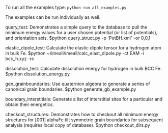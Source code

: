 To run all the examples type:
    ``python run_all_examples.py``

The examples can be run individually as well.

query_test:
    Demonstrates a simple query to the database to pull the
    minimum energy values for a user chosen potential
    (or list of potentials), and orientation axis.
        $python query_struct.py -p 'PotBH.xml' -or 0,0,1

elastic_dipole_test:
    Calculate the elastic dipole tensor for a hydrogen atom
    in bulk Fe.
        $python ~/imeall/imeall/calc_elast_dipole.py -ct EAM -i bcc_h.xyz -rc

dissolution_test:
    Calculate dissolution energy for hydrogen in bulk BCC Fe.
        $python dissolution_energy.py

gen_grainboundaries:
    Use quaternion algebra to generate a series of canonical grain boundaries.
    $python generate_gb_example.py

boundary_interstitials:
    Generate a list of interstitial sites for a particular and obtain their energetics.

checkout_structures:
    Demonstrates how to checkout all minimum energy structures for [001] alphaFe tilt symmetric
    grain boundaries for subsequent analysis (requires local copy of database).
        $python checkout_dirs.py
